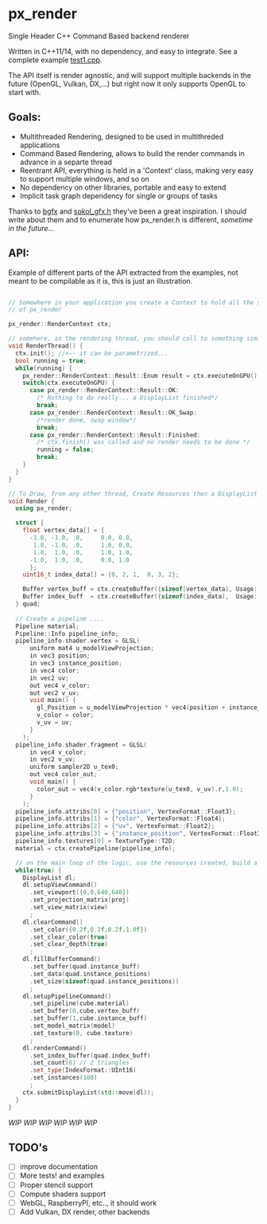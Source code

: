 # px_render
Single Header C++ Command Based backend renderer 

Written in C++11/14, with no dependency, and easy to integrate. See a complete example
[test1.cpp](https://github.com/pplux/px/blob/master/examples/px_render_example_rtt.cpp).

The API itself is render agnostic, and will support multiple backends in the future (OpenGL, Vulkan, DX,...) but right now it only supports OpenGL to start with.

## Goals:
* Multithreaded Rendering, designed to be used in multithreded applications
* Command Based Rendering, allows to build the render commands in advance in a separte thread
* Reentrant API, everything is held in a 'Context' class, making very easy to support multiple windows, and so on 
* No dependency on other libraries, portable and easy to extend
* Implicit task graph dependency for single or groups of tasks

Thanks to [bgfx](https://github.com/bkaradzic/bgfx) and [sokol_gfx.h](https://github.com/floooh/sokol/blob/master/sokol_gfx.h) they've been a great inspiration. I should write about them and to enumerate how px_render.h is different, *sometime in the future...*

## API:

Example of different parts of the API extracted from the examples, not meant to be compilable as it is, this is just an illustration.

```cpp

// Somewhere in your application you create a Context to hold all the state of an instance
// of px_render

px_render::RenderContext ctx;

// somehere, in the rendering thread, you should call to something similar to 
void RenderThread() {
  ctx.init(); //<-- it can be parametrized...
  bool running = true;
  while(running) {
    px_render::RenderContext::Result::Enum result = ctx.executeOnGPU();
    switch(ctx.executeOnGPU) {
      case px_render::RenderContext::Result::OK:
        /* Nothing to do really... a DisplayList finished*/
        break;
      case px_render::RenderContext::Result::OK_Swap:
        /*render done, swap window*/
        break;
      case px_render::RenderContext::Result::Finished:
        /* ctx.finish() was called and no render needs to be done */
        running = false;
        break;
    }
  }
}

// To Draw, from any other thread, Create Resources then a DisplayList and submit it
void Render {
  using px_render;

  struct {
    float vertex_data[] = {
      -1.0, -1.0, .0,     0.0, 0.0, 
       1.0, -1.0, .0,     1.0, 0.0,
       1.0,  1.0, .0,     1.0, 1.0,
      -1.0,  1.0, .0,     0.0, 1.0
      };
    uint16_t index_data[] = {0, 2, 1,  0, 3, 2};

    Buffer vertex_buff = ctx.createBuffer({sizeof(vertex_data), Usage::Static});
    Buffer index_buff  = ctx.createBuffer({sizeof(index_data),  Usage::Static});
  } quad;
  
  // Create a pipeline ....
  Pipeline material;
  Pipeline::Info pipeline_info;
  pipeline_info.shader.vertex = GLSL(
      uniform mat4 u_modelViewProjection;
      in vec3 position;
      in vec3 instance_position;
      in vec4 color;
      in vec2 uv;
      out vec4 v_color;
      out vec2 v_uv;
      void main() {
        gl_Position = u_modelViewProjection * vec4(position + instance_position,1.0);
        v_color = color;
        v_uv = uv;
      }
    );
  pipeline_info.shader.fragment = GLSL(
      in vec4 v_color;
      in vec2 v_uv;
      uniform sampler2D u_tex0;
      out vec4 color_out;
      void main() {
        color_out = vec4(v_color.rgb*texture(u_tex0, v_uv).r,1.0);
      }
    );
  pipeline_info.attribs[0] = {"position", VertexFormat::Float3};
  pipeline_info.attribs[1] = {"color", VertexFormat::Float4};
  pipeline_info.attribs[2] = {"uv", VertexFormat::Float2};
  pipeline_info.attribs[3] = {"instance_position", VertexFormat::Float3, 1, VertexStep::PerInstance};
  pipeline_info.textures[0] = TextureType::T2D;
  material = ctx.createPipeline(pipeline_info);  

  // on the main loop of the logic, use the resources created, build a display list and submit it
  while(true) {
    DisplayList dl;
    dl.setupViewCommand()
      .set_viewport({0,0,640,640})
      .set_projection_matrix(proj)
      .set_view_matrix(view)
      ;
    dl.clearCommand()
      .set_color({0.2f,0.2f,0.2f,1.0f})
      .set_clear_color(true)
      .set_clear_depth(true)
      ;
    dl.fillBufferCommand()
      .set_buffer(quad.instance_buff)
      .set_data(quad.instance_positions)
      .set_size(sizeof(quad.instance_positions))
      ;
    dl.setupPipelineCommand()
      .set_pipeline(cube.material)
      .set_buffer(0,cube.vertex_buff)
      .set_buffer(1,cube.instance_buff)
      .set_model_matrix(model)
      .set_texture(0, cube.texture)
      ;
    dl.renderCommand()
      .set_index_buffer(quad.index_buff)
      .set_count(6) // 2 triangles
      .set_type(IndexFormat::UInt16)
      .set_instances(100)
      ;
    ctx.submitDisplayList(std::move(dl));
  }
}
```

*WIP* *WIP* *WIP* *WIP* *WIP* *WIP*


## TODO's
* [  ] improve documentation
* [  ] More tests! and examples
* [  ] Proper stencil support
* [  ] Compute shaders support
* [  ] WebGL, RaspberryPI, etc.., it should work
* [  ] Add Vulkan, DX render, other backends 

